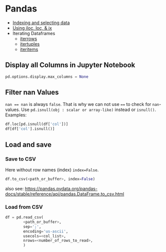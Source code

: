 # Pandas
- [Indexing and selecting data](https://pandas.pydata.org/pandas-docs/stable/user_guide/indexing.html)
- [Using iloc, loc, & ix](https://www.shanelynn.ie/select-pandas-dataframe-rows-and-columns-using-iloc-loc-and-ix/)
- Iterating Dataframes
  - [iterrows](https://pandas.pydata.org/pandas-docs/version/0.17.0/generated/pandas.DataFrame.iterrows.html)
  - [itertuples](https://pandas.pydata.org/pandas-docs/version/0.17.0/generated/pandas.DataFrame.itertuples.html)
  - [iteritems](https://pandas.pydata.org/pandas-docs/version/0.17.0/generated/pandas.DataFrame.iteritems.html)

## Display all Columns in Jupyter Notebook
```python
pd.options.display.max_columns = None
```

## Filter nan Values
`nan == nan` is always `false`. That is why we can not use `==` to check
for `nan`-values. Use `pd.isnull(obj : scalar or array-like)` instead or
`isnull()`. Examples:
``` python
df.loc[pd.isnull(df['col'])]
df[df['col'].isnull()]
```

## Load and save

### Save to CSV
Here without row names (index) `index=False`.
``` python
df.to_csv(<path_or_buffer>, index=False)
```
also see: <https://pandas.pydata.org/pandas-docs/stable/reference/api/pandas.DataFrame.to_csv.html>

### Load from CSV
``` python
df = pd.read_csv(
        <path_or_buffer>,
        sep=';',
        encoding='us-ascii',
        usecols=<col_list>,
        nrows=<number_of_rows_to_read>,
        )
```
